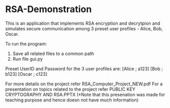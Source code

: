 # RSA-Demonstration


This is an application that implements RSA encryption and decrytpion and simulates secure communication among 3 preset user profiles - Alice, Bob, Oscar.

To run the program:
1. Save all related files to a common path
2. Run file gui.py

Preset UserID and Password for the 3 user profiles are:
[Alice ; a123]
[Bob ; b123]
[Oscar ; c123]

For more details on the project refer RSA_Computer_Project_NEW.pdf
For a presentation on topics related to the project refer PUBLIC KEY CRYPTOGRAPHY AND RSA.PPTX
  (*Note that this presenation was made for teaching purpose and hence doesn not have much information)
  
 
